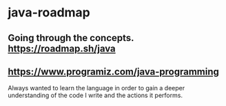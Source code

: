 # java-roadmap
## Going through the concepts. https://roadmap.sh/java 
## https://www.programiz.com/java-programming

Always wanted to learn the language in order to gain a deeper understanding of the code I write and the actions it performs.

